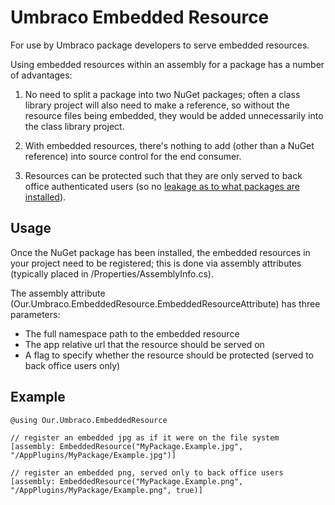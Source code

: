 # Umbraco Embedded Resource
For use by Umbraco package developers to serve embedded resources.

Using embedded resources within an assembly for a package has a number of advantages:

1) No need to split a package into two NuGet packages; often a class library project will also need to make a reference, so without the resource files being embedded, they would be added unnecessarily into the class library project.

2) With embedded resources, there's nothing to add (other than a NuGet reference) into source control for the end consumer.

3) Resources can be protected such that they are only served to back office authenticated users (so no [leakage as to what packages are installed](https://twitter.com/jschoemaker1984/status/1004231493240213505)).


## Usage
Once the NuGet package has been installed, the embedded resources in your project need to be registered; this is done via assembly attributes (typically placed in /Properties/AssemblyInfo.cs).

The assembly attribute (Our.Umbraco.EmbeddedResource.EmbeddedResourceAttribute) has three parameters:
* The full namespace path to the embedded resource
* The app relative url that the resource should be served on
* A flag to specify whether the resource should be protected (served to back office users only)


## Example

    @using Our.Umbraco.EmbeddedResource

    // register an embedded jpg as if it were on the file system    
    [assembly: EmbeddedResource("MyPackage.Example.jpg", "/AppPlugins/MyPackage/Example.jpg")]
    
    // register an embedded png, served only to back office users    
    [assembly: EmbeddedResource("MyPackage.Example.png", "/AppPlugins/MyPackage/Example.png", true)]
